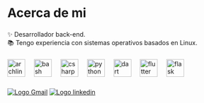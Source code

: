 ###

<h1 align="left">Acerca de mi</h1>

###

<p align="left">✨ Desarrollador back-end.<br>📚 Tengo experiencia con sistemas operativos basados en Linux.</p>

###

<div align="left">
  <img src="https://cdn.jsdelivr.net/gh/devicons/devicon@latest/icons/archlinux/archlinux-original.svg" height="40" alt="archlinux logo"/>
  <img width="12" />
  <img src="https://cdn.jsdelivr.net/gh/devicons/devicon@latest/icons/bash/bash-original.svg" height="40" alt="bash logo"/>
  <img width="12" />
  <img src="https://cdn.jsdelivr.net/gh/devicons/devicon@latest/icons/csharp/csharp-original.svg" height="40" alt="csharp logo"/>
  <img width="12" />
  <img src="https://cdn.jsdelivr.net/gh/devicons/devicon/icons/python/python-original.svg" height="40" alt="python logo"  />
  <img width="12" />
  <img src="https://cdn.jsdelivr.net/gh/devicons/devicon@latest/icons/dart/dart-original.svg" height="40" alt="dart logo"/>
  <img width="12" />
  <img src="https://cdn.jsdelivr.net/gh/devicons/devicon@latest/icons/flutter/flutter-original.svg" height="40" alt="flutter logo"/>
  <img width="12" />
  <img src="https://cdn.jsdelivr.net/gh/devicons/devicon@latest/icons/flask/flask-original.svg" height="40" alt="flask logo"/>
</div>

###

###

[![Logo Gmail](https://img.shields.io/static/v1?message=Gmail&logo=gmail&label=&color=D14836&logoColor=white&labelColor=&style=for-the-badge)](https://mail.google.com/mail/u/7/#inbox?compose=CllgCHrkVVWtgVVvNFvmhQXHPkNCSnVmVsZjlKWdmwdwvclZCVmMWbvqGWJHCLTCDHbGfsPcNXB)
[![Logo linkedin](https://img.shields.io/static/v1?message=LinkedIn&logo=linkedin&label=&color=0077B5&logoColor=white&labelColor=&style=for-the-badge)](www.:linkedin.com/in/antonio-gallegos-palafox-848288296)

<!-- <div aling="left"> -->
<!--   <img src="https://img.shields.io/static/v1?message=LinkedIn&logo=linkedin&label=&color=0077B5&logoColor=white&labelColor=&style=for-the-badge" height="35" alt="linkedin logo"  /> -->
<!--   <img hrfe="" src="https://img.shields.io/static/v1?message=Gmail&logo=gmail&label=&color=D14836&logoColor=white&labelColor=&style=for-the-badge" height="35" alt="gmail logo"  /> -->
<!-- </div> -->
